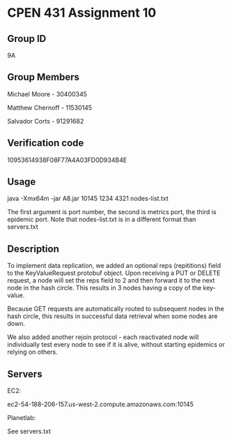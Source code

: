 # CPEN 431 Assignment 10

## Group ID

9A

## Group Members

Michael Moore - 30400345

Matthew Chernoff - 11530145

Salvador Corts - 91291682

## Verification code

10953614938F08F77A4A03FD0D934B4E

## Usage

java -Xmx64m -jar A8.jar 10145 1234 4321 nodes-list.txt

The first argument is port number, the second is metrics port, the third is epidemic port.
Note that nodes-list.txt is in a different format than servers.txt

## Description

To implement data replication, we added an optional reps (repititions) field to the KeyValueRequest protobuf object.
Upon receiving a PUT or DELETE request, a node will set the reps field to 2 and then forward it to the 
next node in the hash circle. This results in 3 nodes having a copy of the key-value.

Because GET requests are automatically routed to subsequent nodes in the hash circle, this results in successful 
data retrieval when some nodes are down.

We also added another rejoin protocol - each reactivated node will individually test every node to see if it is
alive, without starting epidemics or relying on others.

## Servers

EC2: 

ec2-54-188-206-157.us-west-2.compute.amazonaws.com:10145

Planetlab: 

See servers.txt